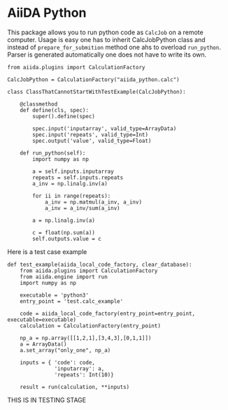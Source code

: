 # AiiDA Python

This package allows you to run python code as `CalcJob` on a remote computer. Usage is easy one has to inherit CalcJobPython class and instead of `prepare_for_submition` method one ahs to overload `run_python`. Parser is generated automatically one does not have to write its own.


```from aiida.orm import (Int, Float, Str, List, ArrayData)
from aiida.plugins import CalculationFactory

CalcJobPython = CalculationFactory("aiida_python.calc")

class ClassThatCannotStartWithTestExample(CalcJobPython):

    @classmethod
    def define(cls, spec):
        super().define(spec)

        spec.input('inputarray', valid_type=ArrayData)
        spec.input('repeats', valid_type=Int)
        spec.output('value', valid_type=Float)

    def run_python(self):
        import numpy as np

        a = self.inputs.inputarray
        repeats = self.inputs.repeats
        a_inv = np.linalg.inv(a)

        for ii in range(repeats):
            a_inv = np.matmul(a_inv, a_inv)
            a_inv = a_inv/sum(a_inv)

        a = np.linalg.inv(a)

        c = float(np.sum(a))
        self.outputs.value = c
```
Here is a test case example
```
def test_example(aiida_local_code_factory, clear_database):
    from aiida.plugins import CalculationFactory
    from aiida.engine import run
    import numpy as np

    executable = 'python3'
    entry_point = 'test.calc_example'

    code = aiida_local_code_factory(entry_point=entry_point, executable=executable)
    calculation = CalculationFactory(entry_point)

    np_a = np.array([[1,2,1],[3,4,3],[0,1,1]])
    a = ArrayData()
    a.set_array("only_one", np_a)

    inputs = { 'code': code,
               'inputarray': a,
               'repeats': Int(10)}

    result = run(calculation, **inputs)
```

THIS IS IN TESTING STAGE
